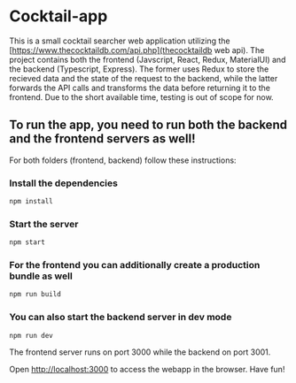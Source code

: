 # Cocktail-app

This is a small cocktail searcher web application utilizing the [https://www.thecocktaildb.com/api.php](thecocktaildb web api). The project contains both the frontend (Javscript, React, Redux, MaterialUI) and the backend (Typescript, Express). The former uses Redux to store the recieved data and the state of the request to the backend, while the latter forwards the API calls and transforms the data before returning it to the frontend. Due to the short available time, testing is out of scope for now.

## To run the app, you need to run both the backend and the frontend servers as well!

For both folders (frontend, backend) follow these instructions:

### Install the dependencies

```bash
npm install
```

### Start the server

```bash
npm start
```

### For the frontend you can additionally create a production bundle as well

```bash
npm run build
```

### You can also start the backend server in dev mode

```bash
npm run dev
```

The frontend server runs on port 3000 while the backend on port 3001.

Open [http://localhost:3000](http://localhost:3000/cocktail) to access the webapp in the browser.
Have fun!
